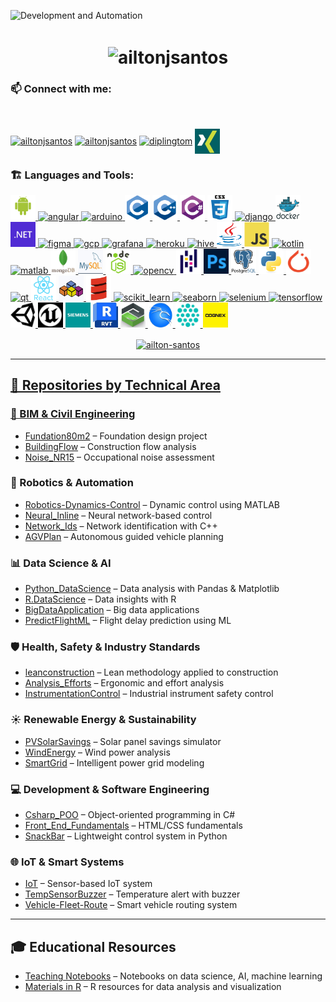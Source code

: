![Development and Automation](https://github.com/ailton-santos/ailton-santos/blob/main/Head_Profil.png)
<h1 align="center"><img align="center" src="https://github.com/ailton-santos/ailton-santos/blob/main/Hello_Devs.gif" alt="ailtonjsantos" height="150" width="300" /></h1>
<h3 align="left"> 📫 Connect with me:</h3>
<br>
<p align="left">
<a href="https://codepen.io/ailtonjsantos" target="blank"><img align="center" src="https://raw.githubusercontent.com/rahuldkjain/github-profile-readme-generator/master/src/images/icons/Social/codepen.svg" alt="ailtonjsantos" height="30" width="40" /></a>
<a href="https://linkedin.com/in/ailtonjsantos" target="blank"><img align="center" src="https://raw.githubusercontent.com/rahuldkjain/github-profile-readme-generator/master/src/images/icons/Social/linked-in-alt.svg" alt="ailtonjsantos" height="30" width="40" /></a>
<a href="https://kaggle.com/diplingtom" target="blank"><img align="center" src="https://raw.githubusercontent.com/rahuldkjain/github-profile-readme-generator/master/src/images/icons/Social/kaggle.svg" alt="diplingtom" height="30" width="40" /></a>
<a href="https://www.xing.com/profile/Ailton_DosSantos7" target="blank"><img align="center" src="https://github.com/ailton-santos/ailton-santos/blob/main/icon-xing.jpg" alt="diplingtom" height="40" width="40" /></a>
</p>

<h3 align="left"> 🏗️ Languages and Tools:</h3>
<p align="left"> <a href="https://developer.android.com" target="_blank" rel="noreferrer"> <img src="https://raw.githubusercontent.com/devicons/devicon/master/icons/android/android-original-wordmark.svg" alt="android" width="40" height="40"/> </a> <a href="https://angular.io" target="_blank" rel="noreferrer"> <img src="https://angular.io/assets/images/logos/angular/angular.svg" alt="angular" width="40" height="40"/> </a> <a href="https://www.arduino.cc/" target="_blank" rel="noreferrer"> <img src="https://cdn.worldvectorlogo.com/logos/arduino-1.svg" alt="arduino" width="40" height="40"/> </a> <a href="https://www.cprogramming.com/" target="_blank" rel="noreferrer"> <img src="https://raw.githubusercontent.com/devicons/devicon/master/icons/c/c-original.svg" alt="c" width="40" height="40"/> </a> <a href="https://www.w3schools.com/cpp/" target="_blank" rel="noreferrer"> <img src="https://raw.githubusercontent.com/devicons/devicon/master/icons/cplusplus/cplusplus-original.svg" alt="cplusplus" width="40" height="40"/> </a> <a href="https://www.w3schools.com/cs/" target="_blank" rel="noreferrer"> <img src="https://raw.githubusercontent.com/devicons/devicon/master/icons/csharp/csharp-original.svg" alt="csharp" width="40" height="40"/> </a> <a href="https://www.w3schools.com/css/" target="_blank" rel="noreferrer"> <img src="https://raw.githubusercontent.com/devicons/devicon/master/icons/css3/css3-original-wordmark.svg" alt="css3" width="40" height="40"/> </a> <a href="https://www.djangoproject.com/" target="_blank" rel="noreferrer"> <img src="https://cdn.worldvectorlogo.com/logos/django.svg" alt="django" width="40" height="40"/> </a> <a href="https://www.docker.com/" target="_blank" rel="noreferrer"> <img src="https://github.com/ailton-santos/ailton-santos/blob/main/docker.jpg" alt="docker" width="40" height="40"/> </a> <a href="https://dotnet.microsoft.com/" target="_blank" rel="noreferrer"> <img src="https://github.com/ailton-santos/ailton-santos/blob/main/Microsoft_.NET_logo.jpg" alt="dotnet" width="40" height="40"/> </a> <a href="https://www.figma.com/" target="_blank" rel="noreferrer"> <img src="https://www.vectorlogo.zone/logos/figma/figma-icon.svg" alt="figma" width="40" height="40"/> </a> <a href="https://cloud.google.com" target="_blank" rel="noreferrer"> <img src="https://www.vectorlogo.zone/logos/google_cloud/google_cloud-icon.svg" alt="gcp" width="40" height="40"/> </a> <a href="https://grafana.com" target="_blank" rel="noreferrer"> <img src="https://www.vectorlogo.zone/logos/grafana/grafana-icon.svg" alt="grafana" width="40" height="40"/> </a> <a href="https://heroku.com" target="_blank" rel="noreferrer"> <img src="https://www.vectorlogo.zone/logos/heroku/heroku-icon.svg" alt="heroku" width="40" height="40"/> </a> <a href="https://hive.apache.org/" target="_blank" rel="noreferrer"> <img src="https://www.vectorlogo.zone/logos/apache_hive/apache_hive-icon.svg" alt="hive" width="40" height="40"/> </a> <a href="https://www.java.com" target="_blank" rel="noreferrer"> <img src="https://github.com/ailton-santos/ailton-santos/blob/main/java.jpg" alt="java" width="40" height="40"/> </a> <a href="https://developer.mozilla.org/en-US/docs/Web/JavaScript" target="_blank" rel="noreferrer"> <img src="https://raw.githubusercontent.com/devicons/devicon/master/icons/javascript/javascript-original.svg" alt="javascript" width="40" height="40"/> </a> <a href="https://kotlinlang.org" target="_blank" rel="noreferrer"> <img src="https://www.vectorlogo.zone/logos/kotlinlang/kotlinlang-icon.svg" alt="kotlin" width="40" height="40"/> </a> <a href="https://www.mathworks.com/" target="_blank" rel="noreferrer"> <img src="https://upload.wikimedia.org/wikipedia/commons/2/21/Matlab_Logo.png" alt="matlab" width="40" height="40"/> </a> <a href="https://www.mongodb.com/" target="_blank" rel="noreferrer"> <img src="https://github.com/ailton-santos/ailton-santos/blob/main/mongodb.jpg" width="40" height="40"/> </a> <a href="https://www.mysql.com/" target="_blank" rel="noreferrer"> <img src="https://github.com/ailton-santos/ailton-santos/blob/main/mysql.jpg" alt="mysql" width="40" height="40"/> </a> <a href="https://nodejs.org" target="_blank" rel="noreferrer"> <img src="https://github.com/ailton-santos/ailton-santos/blob/main/nodejs.jpg" alt="nodejs" width="40" height="40"/> </a> <a href="https://opencv.org/" target="_blank" rel="noreferrer"> <img src="https://www.vectorlogo.zone/logos/opencv/opencv-icon.svg" alt="opencv" width="40" height="40"/> </a> <a href="https://pandas.pydata.org/" target="_blank" rel="noreferrer"> <img src="https://github.com/ailton-santos/ailton-santos/blob/main/Pandas.jpg" alt="pandas" width="40" height="40"/> </a> <a href="https://www.photoshop.com/en" target="_blank" rel="noreferrer"> <img src="https://github.com/ailton-santos/ailton-santos/blob/main/Photoshop.jpg" alt="photoshop" width="40" height="40"/> </a> <a href="https://www.postgresql.org" target="_blank" rel="noreferrer"> <img src="https://raw.githubusercontent.com/devicons/devicon/master/icons/postgresql/postgresql-original-wordmark.svg" alt="postgresql" width="40" height="40"/> </a> <a href="https://www.python.org" target="_blank" rel="noreferrer"> <img src="https://raw.githubusercontent.com/devicons/devicon/master/icons/python/python-original.svg" alt="python" width="40" height="40"/> </a> <a href="https://pytorch.org/" target="_blank" rel="noreferrer"> <img src="https://github.com/ailton-santos/ailton-santos/blob/main/pytorch.jpg" alt="pytorch" width="40" height="40"/> </a> <a href="https://www.qt.io/" target="_blank" rel="noreferrer"> <img src="https://upload.wikimedia.org/wikipedia/commons/0/0b/Qt_logo_2016.svg" alt="qt" width="40" height="40"/> </a> <a href="https://reactjs.org/" target="_blank" rel="noreferrer"> <img src="https://raw.githubusercontent.com/devicons/devicon/master/icons/react/react-original-wordmark.svg" alt="react" width="40" height="40"/> </a> <a href="https://learn.microsoft.com/en-us/office/vba/library-reference/concepts/getting-started-with-vba-in-office" target="_blank" rel="noreferrer"> <img src="https://github.com/ailton-santos/ailton-santos/blob/main/vba.jpg" alt="vba" width="40" height="40"/> </a> <a href="https://www.scala-lang.org" target="_blank" rel="noreferrer"> <img src="https://raw.githubusercontent.com/devicons/devicon/master/icons/scala/scala-original.svg" alt="scala" width="40" height="40"/> </a> <a href="https://scikit-learn.org/" target="_blank" rel="noreferrer"> <img src="https://upload.wikimedia.org/wikipedia/commons/0/05/Scikit_learn_logo_small.svg" alt="scikit_learn" width="40" height="40"/> </a> <a href="https://seaborn.pydata.org/" target="_blank" rel="noreferrer"> <img src="https://seaborn.pydata.org/_images/logo-mark-lightbg.svg" alt="seaborn" width="40" height="40"/> </a> <a href="https://www.selenium.dev" target="_blank" rel="noreferrer"> <img src="https://raw.githubusercontent.com/detain/svg-logos/780f25886640cef088af994181646db2f6b1a3f8/svg/selenium-logo.svg" alt="selenium" width="40" height="40"/> </a> <a href="https://www.tensorflow.org" target="_blank" rel="noreferrer"> <img src="https://www.vectorlogo.zone/logos/tensorflow/tensorflow-icon.svg" alt="tensorflow" width="40" height="40"/> </a> <a href="https://unity.com/" target="_blank" rel="noreferrer"> <img src="https://github.com/ailton-santos/ailton-santos/blob/main/Unity.jpg" alt="unity" width="40" height="40"/> </a> <a href="https://unrealengine.com/" target="_blank" rel="noreferrer"> <img src="https://github.com/ailton-santos/ailton-santos/blob/main/unreal.jpg" alt="unreal" width="40" height="40"/> <a href="https://www.siemens.com/global/en/products/services/gbs/operations/digital-solutions.html" target="_blank" rel="noreferrer"> <img src="https://github.com/ailton-santos/ailton-santos/blob/main/logo-siemens.jpg" alt="siemens" width="40" height="40"/><a href="https://www.autodesk.com" target="_blank" rel="noreferrer"> <img src="https://github.com/ailton-santos/ailton-santos/blob/main/Revit.jpg" alt="revit" width="40" height="40"/> <a href="https://www.ptc.com/en/products/creo" target="_blank" rel="noreferrer">  <img src="https://github.com/ailton-santos/ailton-santos/blob/main/PTC%20logo.jpg" alt="ptc-creo" width="40" height="40"/> <a href="https://www.kali.org/" target="_blank" rel="noreferrer"> <img src="https://github.com/ailton-santos/ailton-santos/blob/main/kali.jpg" alt="kali-linux" width="40" height="40"/> <a href="https://datlinux.com/" target="_blank" rel="noreferrer"> <img src="https://github.com/ailton-santos/ailton-santos/blob/main/Dat-Linux.jpg" alt="dat-linux" width="40" height="40"/> <a href="https://www.cognex.com/products/machine-vision/vision-software" target="_blank" rel="noreferrer"> <img src="https://github.com/ailton-santos/ailton-santos/blob/main/cognex.jpg" alt="cognex" width="40" height="40"/></p>


<p align="center"> <img align="center" src="https://github-readme-stats.vercel.app/api/top-langs?username=ailton-santos&hide_progress=true&locale=en&layout=compact&theme=transparent" alt="ailton-santos" /></p>


---

## 📂 Repositories by Technical Area

### 🧱 BIM & Civil Engineering
- [Fundation80m2](link) – Foundation design project  
- [BuildingFlow](link) – Construction flow analysis  
- [Noise_NR15](link) – Occupational noise assessment  

### 🤖 Robotics & Automation
- [Robotics-Dynamics-Control](link) – Dynamic control using MATLAB  
- [Neural_Inline](link) – Neural network-based control  
- [Network_Ids](link) – Network identification with C++  
- [AGVPlan](link) – Autonomous guided vehicle planning  

### 📊 Data Science & AI
- [Python_DataScience](link) – Data analysis with Pandas & Matplotlib  
- [R.DataScience](link) – Data insights with R  
- [BigDataApplication](link) – Big data applications  
- [PredictFlightML](link) – Flight delay prediction using ML  

### 🛡️ Health, Safety & Industry Standards
- [leanconstruction](link) – Lean methodology applied to construction  
- [Analysis_Efforts](link) – Ergonomic and effort analysis  
- [InstrumentationControl](link) – Industrial instrument safety control  

### ☀️ Renewable Energy & Sustainability
- [PVSolarSavings](link) – Solar panel savings simulator  
- [WindEnergy](link) – Wind power analysis  
- [SmartGrid](link) – Intelligent power grid modeling  

### 💻 Development & Software Engineering
- [Csharp_POO](link) – Object-oriented programming in C#  
- [Front_End_Fundamentals](link) – HTML/CSS fundamentals  
- [SnackBar](link) – Lightweight control system in Python  

### 🌐 IoT & Smart Systems
- [IoT](link) – Sensor-based IoT system  
- [TempSensorBuzzer](link) – Temperature alert with buzzer  
- [Vehicle-Fleet-Route](link) – Smart vehicle routing system  

---

## 🎓 Educational Resources
- [Teaching Notebooks](link) – Notebooks on data science, AI, machine learning  
- [Materials in R](link) – R resources for data analysis and visualization


